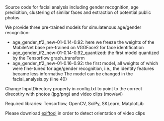 Source code for facial analysis including gender recognition, age predicition, clustering of similar faces and extraction of potential public photos

We provide three pre-trained models for simulatenous age/gender recognition:
- age_gender_tf2_new-01-0.14-0.92: here we freeze the weights of the MobileNet base pre-trained on VGGFace2 for face identification
- age_gender_tf2_new-01-0.14-0.92_quantized: the first model quantized by the Tensorflow graph_transform
- age_gender_tf2_new-01-0.16-0.92: the first model, all weights of which were fine-tuned for age/gender recognition, i.e., the identity features became less informative
The model can be changed in the facial_analysis.py (line 40)

Change InputDirectory property in config.txt to point to the correct direcotiry with photos (jpg/png) and video clips (mov/avi)

Required libraries: Tensorflow, OpenCV, SciPy, SKLearn, MatplotLib

Please download [exiftool](https://www.sno.phy.queensu.ca/~phil/exiftool/) in order to detect orientation of video clips